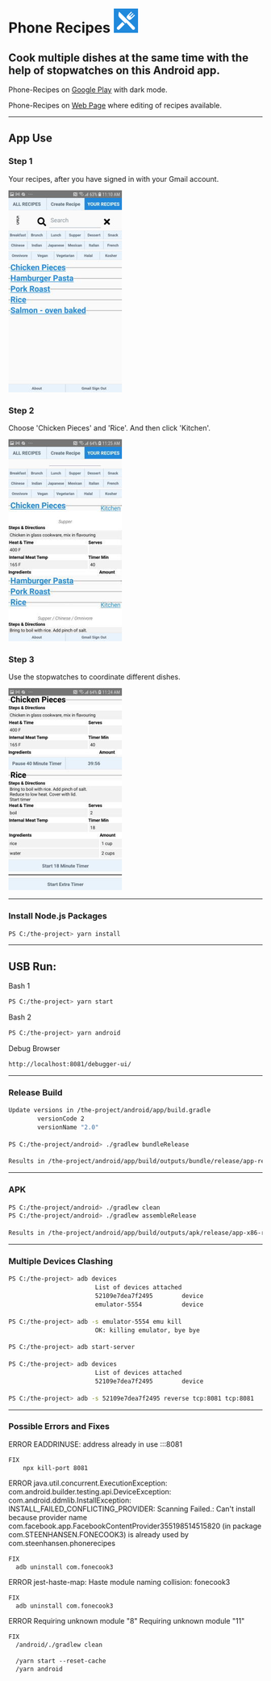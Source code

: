 







# Phone Recipes ![](./google-icons/google-icon-48.png)

## Cook multiple dishes at the same time with the help of stopwatches on this Android app.

Phone-Recipes on [Google Play](https://play.google.com/store/apps/details?id=com.fonecook3) with dark mode.

Phone-Recipes on [Web Page](https://phone-recipes.herokuapp.com) where editing of recipes available.


-------------------------------
## App Use


### Step 1
Your recipes, after you have signed in with your Gmail account.

![](google-icons/git-step-1.jpg)

### Step 2
Choose 'Chicken Pieces' and 'Rice'. And then click 'Kitchen'.

![](google-icons/git-step-2.jpg)


### Step 3
Use the stopwatches to coordinate different dishes.

![](google-icons/git-step-3.jpg)


-------------------------------
### Install Node.js Packages

```bash
PS C:/the-project> yarn install
```

-------------------------------

## USB Run:

  Bash 1

```bash
PS C:/the-project> yarn start
```

  Bash 2

```bash
PS C:/the-project> yarn android
```

  Debug Browser
```bash
http://localhost:8081/debugger-ui/
```


-------------------------------

### Release Build
```bash
Update versions in /the-project/android/app/build.gradle
        versionCode 2
        versionName "2.0"

PS C:/the-project/android> ./gradlew bundleRelease

Results in /the-project/android/app/build/outputs/bundle/release/app-release.aab
```


-------------------------------
### APK
```bash
PS C:/the-project/android> ./gradlew clean
PS C:/the-project/android> ./gradlew assembleRelease

Results in /the-project/android/app/build/outputs/apk/release/app-x86-release.apk
```

-------------------------------
### Multiple Devices Clashing

```bash
PS C:/the-project> adb devices
                        List of devices attached
                        52109e7dea7f2495        device
                        emulator-5554           device

PS C:/the-project> adb -s emulator-5554 emu kill
                        OK: killing emulator, bye bye

PS C:/the-project> adb start-server

PS C:/the-project> adb devices
                        List of devices attached
                        52109e7dea7f2495        device

PS C:/the-project> adb -s 52109e7dea7f2495 reverse tcp:8081 tcp:8081

```

-------------------------------

### Possible Errors and Fixes





ERROR
    EADDRINUSE: address already in use :::8081
  
    FIX
        npx kill-port 8081


ERROR
    java.util.concurrent.ExecutionException: com.android.builder.testing.api.DeviceException: com.android.ddmlib.InstallException: INSTALL_FAILED_CONFLICTING_PROVIDER: Scanning Failed.: Can't install because provider name com.facebook.app.FacebookContentProvider355198514515820 (in package com.STEENHANSEN.FONECOOK3) is already used by com.steenhansen.phonerecipes

    FIX
      adb uninstall com.fonecook3

ERROR
    jest-haste-map: Haste module naming collision: fonecook3

    FIX
      adb uninstall com.fonecook3


ERROR
    Requiring unknown module "8"
    Requiring unknown module "11"

    FIX
      /android/./gradlew clean

      /yarn start --reset-cache
      /yarn android

